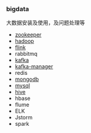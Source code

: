 ### bigdata
  大数据安装及使用，及问题处理等
  
- [zookeeper](https://github.com/Dongzai1005/learning/blob/master/bigdata/src/main/java/wang/xiaoluobo/zookeeper/zookeeper.md)
- [hadoop](https://github.com/Dongzai1005/learning/blob/master/bigdata/src/main/java/wang/xiaoluobo/hadoop/hadoop.md)
- [flink](https://github.com/Dongzai1005/learning/blob/master/bigdata/src/main/java/wang/xiaoluobo/flink/flink.md)
- rabbitmq
- [kafka](https://github.com/Dongzai1005/learning/blob/master/bigdata/src/main/java/wang/xiaoluobo/kafka/kafka.md)
- [kafka-manager](https://github.com/Dongzai1005/learning/blob/master/bigdata/src/main/java/wang/xiaoluobo/kafka/kafka-manager.md)
- redis
- [mongodb](https://github.com/Dongzai1005/learning/blob/master/bigdata/src/main/java/wang/xiaoluobo/mongodb/mongodb.md)
- [mysql](https://github.com/Dongzai1005/learning/blob/master/bigdata/src/main/java/wang/xiaoluobo/mysql/mysql.md)
- [hive](https://github.com/Dongzai1005/learning/blob/master/bigdata/src/main/java/wang/xiaoluobo/hive/hive.md)
- hbase
- flume
- ELK
- Jstorm
- spark

